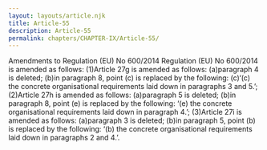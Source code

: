 ```yaml
---
layout: layouts/article.njk
title: Article-55
description: Article-55
permalink: chapters/CHAPTER-IX/Article-55/
---
```

Amendments to Regulation (EU) No 600/2014
Regulation (EU) No 600/2014 is amended as follows: 
(1)Article 27g is amended as follows:
(a)paragraph 4 is deleted; 
(b)in paragraph 8, point (c) is replaced by the following:
(c)‘(c) the concrete organisational requirements laid down in paragraphs 3 and 5.’;
(2)Article 27h is amended as follows:
(a)paragraph 5 is deleted; 
(b)in paragraph 8, point (e) is replaced by the following:
‘(e) the concrete organisational requirements laid down in paragraph 4.’;
(3)Article 27i is amended as follows:
(a)paragraph 3 is deleted;
(b)in paragraph 5, point (b) is replaced by the following: 
‘(b) the concrete organisational requirements laid down in paragraphs 2 and 4.’.

